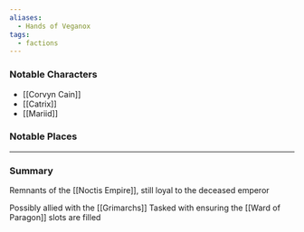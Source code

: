 ```yaml
---
aliases:
  - Hands of Veganox
tags:
  - factions
---
```

### Notable Characters
- [[Corvyn Cain]]
- [[Catrix]]
- [[Mariid]]


### Notable Places


___
### Summary
Remnants of the [[Noctis Empire]], still loyal to the deceased emperor

Possibly allied with the [[Grimarchs]]
Tasked with ensuring the [[Ward of Paragon]] slots are filled